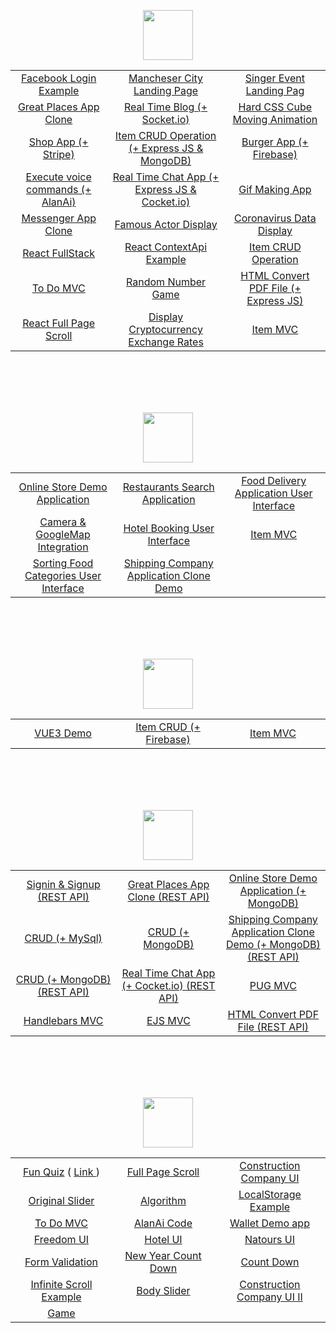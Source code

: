 <p align="center">
<img height=80px src="https://img.shields.io/badge/React-20232A?style=for-the-badge&logo=react&logoColor=61DAFB" />
</p>
<table>
<tbody>
<tr>
<td align="center" width="20%">
<a href="https://github.com/Mishka-Sakhelashvili/React__FacebookLogin">Facebook Login Example</a>   
</td>
<td align="center" width="20%">
<a href="https://github.com/Mishka-Sakhelashvili/React__Manchester">Mancheser City Landing Page</a>
</td>
<td align="center" width="20%">
<a href="https://github.com/Mishka-Sakhelashvili/React__Dimash__LandingPage">Singer Event Landing Pag</a>
</td>
</tr>
<tr>
<td align="center" width="20%">
<a href="https://github.com/Mishka-Sakhelashvili/REACT__PlacesApp">Great Places App Clone</a>
</td>
<td align="center" width="20%">
<a href="https://github.com/Mishka-Sakhelashvili/React__Blog">Real Time Blog (+ Socket.io)</a>
</td>
<td align="center" width="20%">
<a href="https://github.com/Mishka-Sakhelashvili/React__AmazingCubeNavigation">Hard CSS Cube Moving Animation</a>
</td>
</tr>
<tr>
<td align="center" width="20%">
<a href="https://github.com/Mishka-Sakhelashvili/React__Commerce.js">Shop App (+ Stripe)</a>
</td>
<td align="center" width="20%">
<a href="https://github.com/Mishka-Sakhelashvili/MongoDb__Express__React__Node__CrudOperation">Item CRUD Operation (+ Express JS & MongoDB)</a>
</td>
<td align="center" width="20%">
<a href="https://github.com/Mishka-Sakhelashvili/React__FrontToBack">Burger App (+ Firebase) </a>
</td>
</tr>
<tr>
<td align="center" width="20%">
<a href="https://github.com/Mishka-Sakhelashvili/React__VoiceMan">Execute voice commands (+ AlanAi)</a>
</td>
<td align="center" width="20%">
<a href="https://github.com/Mishka-Sakhelashvili/React__Express__Socket.io__ChatApp">Real Time Chat App (+ Express JS & Cocket.io)</a>
</td>
<td align="center" width="20%">
<a href="https://github.com/Mishka-Sakhelashvili/React__Gif">Gif Making App</a>
</td>
</tr>
<tr>
<td align="center" width="20%">
<a href="https://github.com/Mishka-Sakhelashvili/React__ChatDemo">Messenger App Clone</a> 
</td>
<td align="center" width="20%">
<a href="https://github.com/Mishka-Sakhelashvili/React__Actor">Famous Actor Display</a>
</td>
<td align="center" width="20%">
<a href="https://github.com/Mishka-Sakhelashvili/React__Covd19">Coronavirus Data Display</a>
</td>
</tr>
<tr>
<td align="center" width="20%">
<a href="https://github.com/Mishka-Sakhelashvili/React__Test">React FullStack</a> 
</td>
<td align="center" width="20%">
<a href="https://github.com/Mishka-Sakhelashvili/React__Context">React ContextApi Example</a>
</td>
<td align="center" width="20%">
<a href="https://github.com/Mishka-Sakhelashvili/React__PostManagment">Item CRUD Operation</a>
</td>
</tr>
<tr>
<td align="center" width="20%">
<a href="https://github.com/Mishka-Sakhelashvili/React__ToDo">To Do MVC</a>
</td>
<td align="center" width="20%">
<a href="https://github.com/Mishka-Sakhelashvili/React__GameApp">Random Number Game</a>
</td>
<td align="center" width="20%">
<a href="https://github.com/Mishka-Sakhelashvili/React__Express__PDFGenerator">HTML Convert PDF File (+ Express JS)</a>
</td>
</tr>
<tr>
<td align="center" width="20%">
<a href="https://github.com/Mishka-Sakhelashvili/React__AnimationSlider">React Full Page Scroll</a>
  </td>
<td align="center" width="20%">
<a href="https://github.com/Mishka-Sakhelashvili/React__Crypto">Display Cryptocurrency Exchange Rates</a>
</td>
<td align="center" width="20%">
<a href="https://github.com/Mishka-Sakhelashvili/React__MVC"> Item MVC </a>
</td>
</tr>
</tbody>
</table>


<br />
<br />
<br />
<br />
<p align="center">
<img height=80px src="https://img.shields.io/badge/React_Native-20232A?style=for-the-badge&logo=react&logoColor=61DAFB" />
</p>
<table>
<tbody>
<tr>
<td align="center" width="20%">
<a href="https://github.com/Mishka-Sakhelashvili/RN__SalesAppDemo">  Online Store  Demo Application</a> 
</td>
<td align="center" width="20%">
<a href="https://github.com/Mishka-Sakhelashvili/RN__RestaurantSearch">Restaurants Search Application</a>
</td>
<td align="center" width="20%">
<a href="https://github.com/Mishka-Sakhelashvili/RN__RecipeApp">Food Delivery Application User Interface</a>
</td>
</tr>
<tr>
<td align="center" width="20%">
<a href="https://github.com/Mishka-Sakhelashvili/RN__Camera">Camera & GoogleMap Integration</a>
</td>
<td align="center" width="20%">
<a href="https://github.com/Mishka-Sakhelashvili/RN__Booking__UI">Hotel Booking User Interface</a>
</td>
<td align="center" width="20%">
<a href="https://github.com/Mishka-Sakhelashvili/RN__AppHouses">Item MVC</a>
</td>
</tr>
<tr>
<td align="center" width="20%">
<a href="https://github.com/Mishka-Sakhelashvili/RN__Delivery__UI">Sorting Food Categories User Interface</a>
</td>
<td align="center" width="20%">
<a href="https://github.com/Mishka-Sakhelashvili/RN__Express__MongoDB__CargonApp">Shipping Company Application Clone  Demo</a>
</td>
<td align="center" width="20%">
</td>
</tr>
</tbody>
</table>
<br />
<br />
<br />
<br />



<p align="center">
<img height=80px src="https://img.shields.io/badge/Vue.js-35495E?style=for-the-badge&logo=vue.js&logoColor=4FC08D" />
</p>
<table>
<tbody>
<tr>
<td align="center" width="20%">
<a href="https://github.com/Mishka-Sakhelashvili/VUE3__DemoApp">VUE3 Demo </a> 
</td>
<td align="center" width="20%">
<a href="https://github.com/Mishka-Sakhelashvili/Vue__Manager"> Item CRUD (+ Firebase) </a> 
</td>
<td align="center" width="20%">
<a href="https://github.com/Mishka-Sakhelashvili/VUE__MVC">Item MVC</a> 
</td>
</tr>
</tbody>
</table>



<br />
<br />
<br />
<br />

<p align="center">
<img height=80px src="https://img.shields.io/badge/Node.js-43853D?style=for-the-badge&logo=node.js&logoColor=white" />
</p>
<table>
<tbody>
<tr>
<td align="center" width="20%">
<a href="https://github.com/Mishka-Sakhelashvili/EXPRESS__AuthRestApi">Signin & Signup (REST API)</a> 
</td>
<td align="center" width="20%">
<a href="https://github.com/Mishka-Sakhelashvili/EXPRESS__RESTAPI__PlacesApp">Great Places App Clone (REST API) </a> 
</td>
<td align="center" width="20%">
<a href="https://github.com/Mishka-Sakhelashvili/Node__Mongo__ShopApp"> Online Store  Demo Application (+ MongoDB)</a>
</td>
</tr>
<tr>
<td align="center" width="20%">
<a href="https://github.com/Mishka-Sakhelashvili/Express__Sequelize__CRUD">CRUD (+ MySql) </a> 
</td>
<td align="center" width="20%">
<a href="https://github.com/Mishka-Sakhelashvili/Express__REST"> CRUD (+ MongoDB)</a> 
</td>
<td align="center" width="20%">
<a href="https://github.com/Mishka-Sakhelashvili/RN__Express__MongoDB__CargonApp"> Shipping Company Application Clone  Demo (+ MongoDB) (REST API) </a> 
</td>
</tr>
<tr>
<td align="center" width="20%">
<a href="https://github.com/Mishka-Sakhelashvili/MongoDb__Express__React__Node__CrudOperation">CRUD (+ MongoDB) (REST API)</a> 
</td>
<td align="center" width="20%">
<a href="https://github.com/Mishka-Sakhelashvili/React__Express__Socket.io__ChatApp">Real Time Chat App (+ Cocket.io) (REST API)</a> 
</td>
<td align="center" width="20%">
<a href="https://github.com/Mishka-Sakhelashvili/Express__Pug">PUG MVC</a>  
</td>
</tr>
<tr>
<td align="center" width="20%">
<a href="https://github.com/Mishka-Sakhelashvili/Express__Handlebars">Handlebars MVC</a>
</td>
<td align="center" width="20%">
<a href="https://github.com/Mishka-Sakhelashvili/Express__Ejs">EJS MVC</a> 
</td>
<td align="center" width="20%">
<a href="https://github.com/Mishka-Sakhelashvili/React__Express__PDFGenerator">HTML Convert PDF File (REST API) </a> 
</td>
</tr>
</tbody>
</table>


<br />
<br />
<br />
<br />

<p align="center">
<img height=80px src="https://img.shields.io/badge/JavaScript-F7DF1E?style=for-the-badge&logo=javascript&logoColor=black" />
</p>
<table>
<tbody>
<tr>
<td align="center" width="20%">
<a href="https://github.com/Mishka-Sakhelashvili/JS__Quiz">Fun Quiz</a> ( <a href="https://mishka-sakhelashvili.github.io/JS__Quiz/"> Link </a> )
</td>
<td align="center" width="20%">
<a href="https://github.com/Mishka-Sakhelashvili/JQuery__FullPageScroll">Full Page Scroll</a>
</td>
<td align="center" width="20%">
<a href="https://github.com/Mishka-Sakhelashvili/JS__ConstructionCompanyWhite">Construction Company UI </a>
</td>
</tr>
<tr>
<td align="center" width="20%">
<a href="https://github.com/Mishka-Sakhelashvili/JQuery__AnimatedSlider">Original Slider </a>
</td>
<td align="center" width="20%">
<a href="https://github.com/Mishka-Sakhelashvili/JS__Function">Algorithm</a> 
</td>
<td align="center" width="20%">
<a href="https://github.com/Mishka-Sakhelashvili/JS__LocalStorage">LocalStorage Example </a>
</td>
</tr>
<tr>
<td align="center" width="20%">
<a href="https://github.com/Mishka-Sakhelashvili/JS__Todo">To Do MVC</a>
</td>
<td align="center" width="20%">
<a href="https://github.com/Mishka-Sakhelashvili/JS__AlanAi">AlanAi Code </a>
</td>
<td align="center" width="20%">
<a href="https://github.com/Mishka-Sakhelashvili/JS__Wallet">  Wallet Demo app   </a>  
</td>
</tr>
<tr>
<td align="center" width="20%">
<a href="https://github.com/Mishka-Sakhelashvili/MarkUp__Freedom">  Freedom UI  </a>
</td>
<td align="center" width="20%">
<a href="https://github.com/Mishka-Sakhelashvili/MarkUp__Hotel">  Hotel UI  </a> 
</td>
<td align="center" width="20%">
<a href="https://github.com/Mishka-Sakhelashvili/MarkUp__Natours">Natours UI </a>
</td>
</tr>
<tr>
<td align="center" width="20%">
<a href="https://github.com/Mishka-Sakhelashvili/JS__FormValidator">Form Validation</a>
</td>
<td align="center" width="20%">
<a href="https://github.com/Mishka-Sakhelashvili/JS__CountDown">New Year Count Down</a> 
</td>
<td align="center" width="20%">
<a href="https://github.com/Mishka-Sakhelashvili/JS__Count">Count Down</a>
</td>
</tr>
<tr>
<td align="center" width="20%">
<a href="https://github.com/Mishka-Sakhelashvili/JS__InfiniteScroll">Infinite Scroll Example</a>
</td>
<td align="center" width="20%">
<a href="https://github.com/Mishka-Sakhelashvili/JS__Slider"> Body Slider </a>
</td>
<td align="center" width="20%">
<a href="https://github.com/Mishka-Sakhelashvili/JQuery__MarkUpBuild">Construction Company UI  II </a>
</td>
</tr>
<tr>
<td align="center" width="20%">
<a href="https://github.com/Mishka-Sakhelashvili/JS__Game">Game</a>
</td>
<td align="center" width="20%">
</td>
<td align="center" width="20%">
</td>
</tr>
</tbody>
</table>
